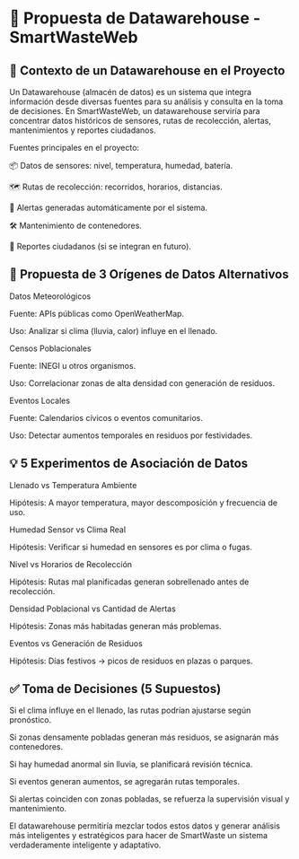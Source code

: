 # 🧱 Propuesta de Datawarehouse - SmartWasteWeb

## 📌 Contexto de un Datawarehouse en el Proyecto

Un Datawarehouse (almacén de datos) es un sistema que integra información desde diversas fuentes para su análisis y consulta en la toma de decisiones. En SmartWasteWeb, un datawarehouse serviría para concentrar datos históricos de sensores, rutas de recolección, alertas, mantenimientos y reportes ciudadanos.

Fuentes principales en el proyecto:

📦 Datos de sensores: nivel, temperatura, humedad, batería.

🗺️ Rutas de recolección: recorridos, horarios, distancias.

🔔 Alertas generadas automáticamente por el sistema.

🛠️ Mantenimiento de contenedores.

👥 Reportes ciudadanos (si se integran en futuro).

## 🎯 Propuesta de 3 Orígenes de Datos Alternativos

Datos Meteorológicos

Fuente: APIs públicas como OpenWeatherMap.

Uso: Analizar si clima (lluvia, calor) influye en el llenado.

Censos Poblacionales

Fuente: INEGI u otros organismos.

Uso: Correlacionar zonas de alta densidad con generación de residuos.

Eventos Locales

Fuente: Calendarios cívicos o eventos comunitarios.

Uso: Detectar aumentos temporales en residuos por festividades.

## 💡 5 Experimentos de Asociación de Datos

Llenado vs Temperatura Ambiente

Hipótesis: A mayor temperatura, mayor descomposición y frecuencia de uso.

Humedad Sensor vs Clima Real

Hipótesis: Verificar si humedad en sensores es por clima o fugas.

Nivel vs Horarios de Recolección

Hipótesis: Rutas mal planificadas generan sobrellenado antes de recolección.

Densidad Poblacional vs Cantidad de Alertas

Hipótesis: Zonas más habitadas generan más problemas.

Eventos vs Generación de Residuos

Hipótesis: Días festivos → picos de residuos en plazas o parques.

## ✅ Toma de Decisiones (5 Supuestos)

Si el clima influye en el llenado, las rutas podrían ajustarse según pronóstico.

Si zonas densamente pobladas generan más residuos, se asignarán más contenedores.

Si hay humedad anormal sin lluvia, se planificará revisión técnica.

Si eventos generan aumentos, se agregarán rutas temporales.

Si alertas coinciden con zonas pobladas, se refuerza la supervisión visual y mantenimiento.

El datawarehouse permitiría mezclar todos estos datos y generar análisis más inteligentes y estratégicos para hacer de SmartWaste un sistema verdaderamente inteligente y adaptativo.
